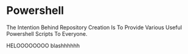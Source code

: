 # Powershell

The Intention Behind Repository Creation Is To Provide Various Useful Powershell Scripts To Everyone.

HELOOOOOOOO
blashhhhhh
